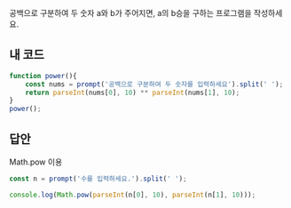 공백으로 구분하여 두 숫자 a와 b가 주어지면, a의 b승을 구하는 프로그램을 작성하세요.
## 내 코드
```js
function power(){
    const nums = prompt('공백으로 구분하여 두 숫자를 입력하세요').split(' ');
    return parseInt(nums[0], 10) ** parseInt(nums[1], 10);
}
power();
```
## 답안
Math.pow 이용
```js
const n = prompt('수를 입력하세요.').split(' ');

console.log(Math.pow(parseInt(n[0], 10), parseInt(n[1], 10)));
```
